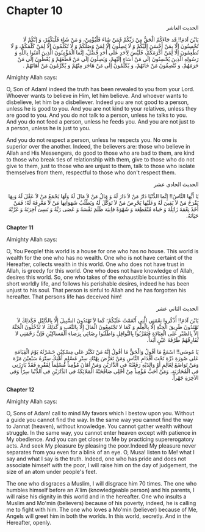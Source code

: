 Chapter 10
==========

<p dir="rtl">
الحديث العاشر
</p>

<p dir="rtl">
يَابْنَ آدَمَ!! قَد جَاءَكُمُ الْحَقُّ مِنْ رَبِّكُمْ فَمَنْ شَاءَ
فَلْيُؤْمِنْ، وَ مَنْ شَاءِ فَلْيَكْفُرْ، وَ إنَّكُمْ لَا تُحْسِنُونَ
إلَّا بِمَنْ أَحْسَنَ إِلَيْكُمْ وَ لَا تَصِلُونَ إلَّا لِمَنْ
وَصَلَكُمْ وَ لَا تُكَلِّمُونَ إلَّا لِمَنْ كَلَّمَكُمْ، وَ لَا
تُطْعِمُونَ إلّا لِمَنْ أَكْرَمَكُمْ، فَلَيْسَ لِأَحَدٍ عَلَى أَحَدٍ
فَضْلٌ، إنَّما الْمُؤْمِنُونَ الَّذِينَ آمَنُوا بِاللَّهِ وَ رَسُولِهِ
الّذِينَ يُحْسِنُونَ إلَى مَنْ أسَاء إلَيْهِمْ، وَيَصِلُونَ إلَى مَنْ
قَطَعَهُمْ وَ يُعْطُونَ إلَى مَنْ حَرَمَهُمْ، وَ نُنْصِفُونَ مَنْ
خَانَهُمْ، وَ يُكَلِّمُونَ إلَى مَنْ هَاجَرَ مِنْهُمْ وَ يُكَرِّمُونَ
مَنْ أَهَانَهُمْ .
</p>

Almighty Allah says:

O, Son of Adam! indeed the truth has been revealed to you from your
Lord. Whoever wants to believe in Him, let him believe. And whoever
wants to disbelieve, let him be a disbeliever. Indeed you are not good
to a person, unless he is good to you. And you are not kind to your
relatives, unless they are good to you. And you do not talk to a person,
unless he talks to you. And you do not feed a person, unless he feeds
you. And you are not just to a person, unless he is just to you.

And you do not respect a person, unless he respects you. No one is
superior over the another. Indeed, the believers are: those who believe
in Allah and His Messengers, do good to those who are bad to them, are
kind to those who break ties of relationship with them, give to those
who do not give to them, just to those who are unjust to them, talk to
those who isolate themselves from them, respectful to those who don't
respect them.

<p dir="rtl">
الحديث الحادي عشر
</p>

<p dir="rtl">
يَا أَيُّها النَّاسُ!! إِنَّما الدُّنْيَا دَارُ مَنْ لاَ دَارَ لَهُ وَ
مَالُ مَنْ لاَ مَالَ لَهُ وَلَهَا يَجْمَعُ مَنْ لاَ عَقْلَ لَهُ وَبِهَا
يَفْرَحُ مَنْ لاَ يَقِينَ لَهُ وَعَلَيْها يَحْرِصُ مَنْ لاَ تَوَكُّلَ
لَهُ وَيَطْلُبُ شَهَوَاتِها مَنْ لاَ مَعْرِفَةَ لَهُ؛ فَمَنْ أَخَذَ
نِعْمَةَ زَائِلَةَ وَ حَياة مُنْقَطِعَة وَ شَهْوَةً فاِنيَة ظَلَمَ
نَفْسَهُ وَ عَصَى رَبَّهُ وَ نَسِىَ آخِرَتَهُ وَ غَرَّتْهُ حَيَاتَهُ.
</p>

**Chapter 11**

Almighty Allah says:

O, You People! this world is a house for one who has no house. This
world is wealth for the one who has no wealth. One who is not have
certaint of the Hereafter, collects wealth in this world. One who does
not have trust in Allah, is greedy for this world. One who does not have
knowledge of Allah, desires this world. So, one who takes of the
exhaustible bounties in this short worldly life, and follows his
perishable desires, indeed he has been unjust to his soul. That person
is sinful to Allah and he has forgotten his hereafter. That persons life
has deceived him!

<p dir="rtl">
الحديث الثاني عشر
</p>

<p dir="rtl">
يَابْنَ آدَمَ!! أُذْكُروا نِعْمَتِي الَّتِي أَنْعَمْتُ عَلَيْكُمْ؛ كَما
لاَ تَهْتَدُونَ السَّبِيلَ إِلَّا بِالدَّلِيْلِ فَكَذلِكَ لاَ
تَهْتَدُونَ طَرِيقَ الْجنَّةِ إلَّا بِالْعِلْمِ وَ كَمَا لا
تَجْتَمِعُونَ الْمَالَ إِلّا بِالتَّعَبِ وَ كَذلِكَ لا تَدْخُلُونَ
الْجَنَّةَ إِلاّ بِالصَّبْرِ عَلى الْعِبَادَةِ فَتَقَرَّبُوا
بِالنَّوافِلِ وَاطْلُبُوا رِضَائِي بِرَضاءِ الْمَساكِيْنِ فَإنَّ
رَحْمَتِي لا تُفَارِقُهُمْ طَرْفَةَ عَيْنٍ أَبَداً.
</p>

<p dir="rtl">
يَا مُوسَى!! اسْمَعْ مَا أقُولُ وَالْحَقُّ مَا أقُولُ إِنَّهُ مَنْ
تَكَبَّرَ عَلى مِسْكِيْنٍ حَشَرْتُهُ يَوْمَ الْقِيَامَةِ عَلى صُورَةِ
ذَرَّةِ تَحْتَ أقْدَامِ النَّاسِ وَمَنْ تَعَرَّضَ بِهْتْكِ سِتْرِ
مُسْلِمٍ أهْتِكُ سِتْرَهُ سَبْعِيْنَ مَرَّة وَمَنْ تَوَاضَعَ لِعَالِمٍ
أوْ وَالِدَيْهِ رَفَعْتُهُ في الدَّارَيْنِ وَمَنْ أهَانَ مُؤْمِناً
مُسْلِماً لِفَقْرِهِ فَقَدْ بَارَزَنِي في الْمُحَارَبَةِ، وَمَنْ أَحَبَّ
مُؤْمِناً مِنْ أجْلِي صَافَحَتْهُ الْمَلائِكَةُ في الدَّارَيْنِ في
الدُّنْيا سِرّاً وَفي الآخِرَةِ جَهْراً.
</p>


**Chapter 12**

Almighty Allah says:

O, Sons of Adam! call to mind My favors which I bestow upon you.
Without a guide you cannot find the way. In the same way you cannot find
the way to Jannat (heaven), without knowledge. You cannot gather wealth
without struggle. In the same way, you cannot enter heaven except with
patience in My obedience. And you can get closer to Me by practicing
supererogatory acts. And seek My pleasure by pleasing the poor.Indeed My
pleasure never separates from you even for a blink of an eye. O, Musa!
listen to Me! what I say and what I say is the truth. Indeed, one who
has pride and does not associate himself with the poor, I will raise him
on the day of judgement, the size of an atom under people's feet.

The one who disgraces a Muslim, I will disgrace him 70 times. The one
who humbles himself before an A'lim (knowledgeable person) and his
parents, I will raise his dignity in this world and in the hereafter.
One who insults a Muslim and Mo'min (believers) because of his poverty,
indeed, he is calling me to fight with him. The one who loves a Mo'min
(believer) because of Me, Angels will greet him in both the worlds. In
this world, secretly. And in the Hereafter, openly.


